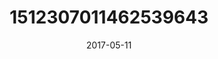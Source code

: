 ---
title: "1512307011462539643"
cover: "2017-05-11 21.11.06 1512307011462539643_46248401"
photo: "2017-05-11 21.11.06 1512307011462539643_46248401"
date: "2017-05-11"
type: "photo"
---